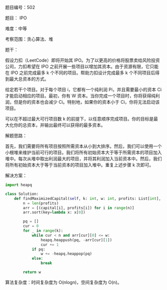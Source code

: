 题目编号：502

题目： IPO

难度：中等

考察范围：贪心算法、堆

题干：

假设力扣（LeetCode）即将开始其 IPO。为了以更高的价格将股票卖给风险投资公司，力扣希望在 IPO 之前开展一些项目以增加其资本。由于资源有限，它只能在 IPO 之前完成最多 k 个不同的项目。帮助力扣设计完成最多 k 个不同项目后得到最大总资本的方式。

给定若干个项目。对于每个项目 i，它都有一个纯利润 Pi，并且需要最小的资本 Ci 才能启动相应的项目。最初，你有 W 资本。当你完成一个项目时，你将获得纯利润，但是你的资本也会减少 Ci。特别地，如果你的资本小于 Ci，你将无法启动该项目。

可以在不超过最大可行项目数 k 的前提下，以任意顺序完成项目。你的目标是最大化你的总资本，并输出最终可以获得的最多资本。

解题思路：

首先，我们需要将所有项目按照所需资本从小到大排序。然后，我们可以使用一个小根堆来维护当前可行的项目。我们将所有初始资本大于等于所需资本的项目加入堆中。每次从堆中取出利润最大的项目，并将其利润加入当前资本中。然后，我们将所有初始资本大于等于当前资本的项目加入堆中。重复上述步骤 k 次即可。

解决方案：

```python
import heapq

class Solution:
    def findMaximizedCapital(self, k: int, w: int, profits: List[int], capital: List[int]) -> int:
        n = len(profits)
        arr = [(capital[i], profits[i]) for i in range(n)]
        arr.sort(key=lambda x: x[0])

        pq = []
        cur = 0
        for _ in range(k):
            while cur < n and arr[cur][0] <= w:
                heapq.heappush(pq, -arr[cur][1])
                cur += 1
            if pq:
                w += -heapq.heappop(pq)
            else:
                break

        return w
```

算法复杂度：时间复杂度为 O(nlogn)，空间复杂度为 O(n)。